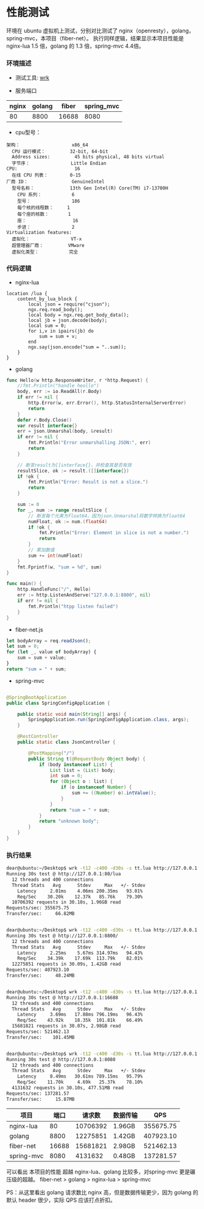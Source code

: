 # 性能测试

环境在 ubuntu 虚拟机上测试，分别对比测试了 nginx（openresty），golang，spring-mvc，本项目（fiber-net）。
执行同样逻辑，结果显示本项目性能是 nginx-lua 1.5 倍，golang 的 1.3 倍，spring-mvc 4.4倍。

### 环境描述

- 测试工具:  [wrk](https://github.com/wg/wrk)

- 服务端口

 nginx | golang | fiber | spring_mvc 
-------|--------|-------|------------
 80    | 8800   | 16688 | 8080       

- cpu型号：

```
架构：                   x86_64
  CPU 运行模式：         32-bit, 64-bit
  Address sizes:         45 bits physical, 48 bits virtual
  字节序：               Little Endian
CPU:                     16
  在线 CPU 列表：        0-15
厂商 ID：                GenuineIntel
  型号名称：             13th Gen Intel(R) Core(TM) i7-13700H
    CPU 系列：           6
    型号：               186
    每个核的线程数：     1
    每个座的核数：       1
    座：                 16
    步进：               2
Virtualization features: 
  虚拟化：               VT-x
  超管理器厂商：         VMware
  虚拟化类型：           完全
```

### 代码逻辑

- nginx-lua

```nginx
location /lua {
    content_by_lua_block {
        local json = require("cjson");
        ngx.req.read_body();
        local body = ngx.req.get_body_data();
        local jb = json.decode(body);
        local sum = 0;
        for i,v in ipairs(jb) do
            sum = sum + v;
        end
        ngx.say(json.encode("sum = "..sum));
    }
}
```

- golang

```go
func Hello(w http.ResponseWriter, r *http.Request) {
    //fmt.Println("handle heollo")
    body, err := io.ReadAll(r.Body)
    if err != nil {
        http.Error(w, err.Error(), http.StatusInternalServerError)
        return
    }
    defer r.Body.Close()
    var result interface{}
    err = json.Unmarshal(body, &result)
    if err != nil {
        fmt.Println("Error unmarshalling JSON:", err)
        return
    }

    // 断言result为[]interface{}，并检查其是否有效
    resultSlice, ok := result.([]interface{})
    if !ok {
        fmt.Println("Error: Result is not a slice.")
        return
    }

    sum := 0
    for _, num := range resultSlice {
        // 断言每个元素为float64，因为json.Unmarshal将数字转换为float64
        numFloat, ok := num.(float64)
        if !ok {
            fmt.Println("Error: Element in slice is not a number.")
            return
        }
        // 累加数值
        sum += int(numFloat)
    }
    fmt.Fprintf(w, "sum = %d", sum)
}

func main() {
    http.HandleFunc("/", Hello)
    err := http.ListenAndServe("127.0.0.1:8800", nil)
    if err != nil {
        fmt.Println("htpp listen failed")
    }
}
```

- fiber-net.js

```javascript
let bodyArray = req.readJson();
let sum = 0;
for (let _, value of bodyArray) {
    sum = sum + value;
}
return "sum = " + sum;
```

- spring-mvc

```java

@SpringBootApplication
public class SpringConfigApplication {

    public static void main(String[] args) {
        SpringApplication.run(SpringConfigApplication.class, args);
    }

    @RestController
    public static class JsonController {

        @PostMapping("/")
        public String t(@RequestBody Object body) {
            if (body instanceof List) {
                List list = (List) body;
                int sum = 0;
                for (Object o : list) {
                    if (o instanceof Number) {
                        sum += ((Number) o).intValue();
                    }
                }
                return "sum = " + sum;
            }
            return "unknown body";
        }
    }
}
```

### 执行结果

```bash
dear@ubuntu:~/Desktop$ wrk -t12 -c400 -d30s -s tt.lua http://127.0.0.1:80/lua
Running 30s test @ http://127.0.0.1:80/lua
  12 threads and 400 connections
  Thread Stats   Avg      Stdev     Max   +/- Stdev
    Latency     2.01ms    4.06ms 200.35ms   93.01%
    Req/Sec    30.20k    12.37k   85.76k    79.30%
  10706392 requests in 30.10s, 1.96GB read
Requests/sec: 355675.75
Transfer/sec:     66.82MB


dear@ubuntu:~/Desktop$ wrk -t12 -c400 -d30s -s tt.lua http://127.0.0.1:8800/
Running 30s test @ http://127.0.0.1:8800/
  12 threads and 400 connections
  Thread Stats   Avg      Stdev     Max   +/- Stdev
    Latency     2.25ms    5.67ms 314.97ms   94.43%
    Req/Sec    34.39k    17.69k  113.79k    82.01%
  12275851 requests in 30.09s, 1.42GB read
Requests/sec: 407923.10
Transfer/sec:     48.24MB


dear@ubuntu:~/Desktop$ wrk -t12 -c400 -d30s -s tt.lua http://127.0.0.1:16688
Running 30s test @ http://127.0.0.1:16688
  12 threads and 400 connections
  Thread Stats   Avg      Stdev     Max   +/- Stdev
    Latency     3.69ms   17.88ms 796.19ms   96.43%
    Req/Sec    43.92k    18.35k  101.81k    66.49%
  15681821 requests in 30.07s, 2.98GB read
Requests/sec: 521462.13
Transfer/sec:    101.45MB


dear@ubuntu:~/Desktop$ wrk -t12 -c400 -d30s -s tt.lua http://127.0.0.1:8080
Running 30s test @ http://127.0.0.1:8080
  12 threads and 400 connections
  Thread Stats   Avg      Stdev     Max   +/- Stdev
    Latency     8.49ms   30.61ms 789.15ms   95.79%
    Req/Sec    11.70k     4.69k   25.37k    78.10%
  4131632 requests in 30.10s, 477.51MB read
Requests/sec: 137281.57
Transfer/sec:     15.87MB
```

 项目         | 端口    | 请求数      | 数据传输   | QPS       
------------|-------|----------|--------|-----------
 nginx-lua  | 80    | 10706392 | 1.96GB | 355675.75 
 golang     | 8800  | 12275851 | 1.42GB | 407923.10 
 fiber-net  | 16688 | 15681821 | 2.98GB | 521462.13 
 spring-mvc | 8080  | 4131632  | 0.48GB | 137281.57 

可以看出 本项目的性能 超越 nginx-lua、golang 比较多，对spring-mvc 更是碾压级的超越。
fiber-net > golang > nginx-lua > spring-mvc

PS：从这里看出 golang 请求数比 nginx 高，但是数据传输更少，因为 golang 的默认 header 很少，实际 QPS 应该打点折扣。
